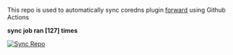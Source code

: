 This repo is used to automatically sync coredns plugin [forward](https://github.com/QZLin/forward) using Github Actions

**sync job ran [127] times**

[![Sync Repo](https://github.com/QZLin/coredns-extract/actions/workflows/sync.yaml/badge.svg)](https://github.com/QZLin/coredns-extract/actions/workflows/sync.yaml)
